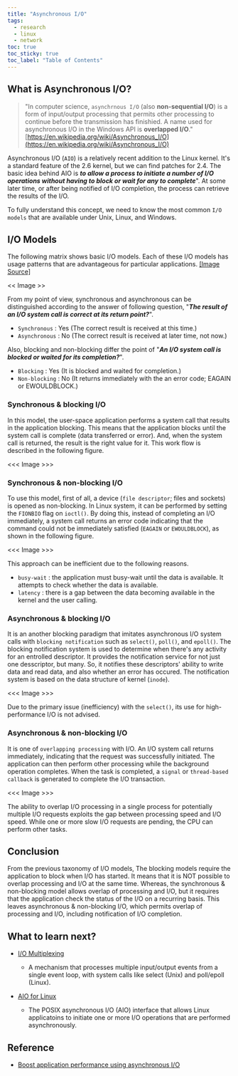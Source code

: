```yaml
---
title: "Asynchronous I/O"
tags:
  - research
  - linux
  - network
toc: true
toc_sticky: true
toc_label: "Table of Contents"
---
```




## What is Asynchronous I/O?

> "In computer science, `asynchrnous I/O` (also **non-sequential I/O**) is a form of input/output processing that permits other processing to continue before the transmission has finishied. A name used for asynchronous I/O in the Windows API is **overlapped I/O**."
> <br>
> [https://en.wikipedia.org/wiki/Asynchronous_I/O](https://en.wikipedia.org/wiki/Asynchronous_I/O)


Asynchronous I/O (`AIO`) is a relatively recent addition to the Linux kernel. It's a standard feature of the 2.6 kernel, but we can find patches for 2.4. The basic idea behind AIO is ***to allow a process to initiate a number of I/O operations without having to block or wait for any to complete***". At some later time, or after being notified of I/O completion, the process can retrieve the results of the I/O.

To fully understand this concept, we need to know the most common `I/O models` that are available under Unix, Linux, and Windows.



## I/O Models

The following matrix shows basic I/O models. Each of these I/O models has usage patterns that are advantageous for particular applications. [[Image Source]](https://developer.ibm.com/articles/l-async/)

<< Image >>


From my point of view, synchronous and asynchronous can be distinguished according to the answer of following question, "***The result of an I/O system call is correct at its return point?***".

- `Synchronous` : Yes (The correct result is received at this time.)
- `Asynchronous` : No (The correct result is received at later time, not now.)

Also, blocking and non-blocking differ the point of "***An I/O system call is blocked or waited for its completion?***".

- `Blocking` : Yes (It is blocked and waited for completion.)
- `Non-blocking` : No (It returns immediately with the an error code; EAGAIN or EWOULDBLOCK.)



### Synchronous & blocking I/O
In this model, the user-space application performs a system call that results in the application blocking. This means that the application blocks until the system call is complete (data transferred or error). And, when the system call is returned, the result is the right value for it. This work flow is described in the following figure.

<<< Image >>>



### Synchronous & non-blocking I/O
To use this model, first of all, a device (`file descriptor`; files and sockets) is opened as non-blocking. In Linux system, it can be performed by setting the `FIONBIO` flag on `ioctl()`. By doing this, instead of completing an I/O immediately, a system call returns an error code indicating that the command could not be immediately satisfied (`EAGAIN` or `EWOULDBLOCK`), as shown in the following figure.

<<< Image >>>


This approach can be inefficient due to the following reasons.

- `busy-wait` : the application must busy-wait until the data is available. It attempts to check whether the data is available.
- `latency` : there is a gap between the data becoming available in the kernel and the user calling.



### Asynchronous & blocking I/O
It is an another blocking paradigm that imitates asynchronous I/O system calls with `blocking notification` such as `select()`, `poll()`, and `epoll()`. The blocking notification system is used to determine when there's any activity for an entrolled descriptor. It provides the notification service for not just one desscriptor, but many. So, it notifies these descriptors' ability to write data and read data, and also whether an error has occured. The notification system is based on the data structure of kernel (`inode`).

<<< Image >>>

Due to the primary issue (inefficiency) with the `select()`, its use for high-performance I/O is not advised.



### Asynchronous & non-blocking I/O
It is one of `overlapping processing` with I/O. An I/O system call returns immediately, indicating that the request was successfully initiated. The application can then perform other processing while the background operation completes. When the task is completed, a `signal` or `thread-based callback` is generated to complete the I/O transaction.

<<< Image >>>


The ability to overlap I/O processing in a single process for potentially multiple I/O requests exploits the gap between processing speed and I/O speed. While one or more slow I/O requests are pending, the CPU can perform other tasks.



## Conclusion

From the previous taxonomy of I/O models, The blocking models require the application to block when I/O has started. It means that it is NOT possible to overlap processing and I/O at the same time. Whereas, the synchronous & non-blocking model allows overlap of processing and I/O, but it requires that the application check the status of the I/O on a recurring basis. This leaves asynchronous & non-blocking I/O, which permits overlap of processing and I/O, including notification of I/O completion.



## What to learn next?

- [I/O Multiplexing](http://personal.denison.edu/~bressoud/cs375-s13/supplements/linux_altIO.pdf)
   - A mechanism that processes multiple input/output events from a single event loop, with system calls like select (Unix) and poll/epoll (Linux).

- [AIO for Linux](https://man7.org/linux/man-pages/man7/aio.7.html)
   - The POSIX asynchronous I/O (AIO) interface that allows Linux applicatoins to initiate one or more I/O operations that are performed asynchronously.



## Reference

- [Boost application performance using asynchronous I/O](https://developer.ibm.com/articles/l-async/)
